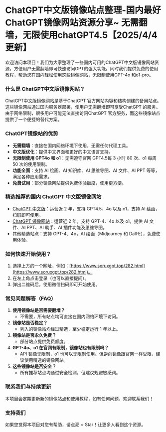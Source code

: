 # ChatGPT中文版镜像站点整理-国内最好ChatGPT镜像网站资源分享~ 无需翻墙，无限使用chatGPT4.5【2025/4/4更新】

欢迎访问本项目！我们为大家整理了一些国内可用的ChatGPT中文版镜像网站资源，方便用户无需翻墙即可快速访问GPT的强大功能。同时我们提供免费的使用教程，帮助您在国内轻松使用这些镜像网站，无限制使用GPT-4o 和o1-pro。

### 什么是 ChatGPT中文版镜像网站？
ChatGPT中文版镜像网站是基于ChatGPT 官方网站内容和结构创建的备用站点。这些镜像网站通过国内服务器部署，使用户无需翻墙即可享受ChatGPT 的服务。由于网络限制，很多用户可能无法直接访问ChatGPT 官方服务，而这些镜像站点提供了一个便捷的替代方案。

### ChatGPT镜像站的优势
- **无需翻墙**：直接在国内网络环境下使用，无需任何代理工具。
- **中文版优化**：提供中文界面和更好的中文语言支持。
- **无限制使用 GPT4o 和 o1**：无需遵守官网 GPT4.5每 3 小时 80 次、o1 每周 50 次的使用限制。
- **功能全面**：支持 AI 绘画、AI 知识库、AI 思维导图、AI 文件、AI PPT 等等，满足各种应用需求。
- **免费试用**：部分镜像网站提供免费体验额度，使用更方便。

### 精选推荐的国内 ChatGPT 中文版镜像网站
- [ChatGPT 中文版](https://chatgpt.dk82.com/)：运营近 2 年，支持 GPT4.5、4o 以及 o1，支持 AI 绘画，扫码即可使用。
- [ChatGPT 镜像网站](https://www.soruxgpt.top/282.html)：运营近 2 年，支持 GPT-4、4o 以及 o1，提供 AI 文件、AI PPT、AI 助手、AI 插件功能及思维导图。
- 其他精选站点：支持 GPT-4、4o，AI 绘画（Midjourney 和 Dall·E），免费使用体验。

### 如何快速开始使用？
1. 选择上方的一个网址，例如：[https://www.soruxgpt.top/282.html](https://www.soruxgpt.top/282.html)。
2. 在左上角点击登录（也可以直接提问）。
3. 弹出二维码后，使用微信扫码即可开始使用。

### 常见问题解答（FAQ）
1. **使用镜像站是否需要翻墙？**
   - 不需要，所有站点均可直接在国内网络环境下访问。
2. **镜像站是否稳定？**
   - 列入的镜像站均经过精选，至少稳定运行 1 年以上。
3. **镜像站是否永久免费？**
   - 部分站点提供免费额度。
4. **GPT-4o、o1 在官网有限制，镜像站也有限制吗？**
   - API 镜像无限制，o1 也可以无限制使用。但逆向镜像跟官网一样受限，建议使用精选的镜像网站。
5. **这些镜像站是否安全？**
   - 所有推荐站点均通过安全检测，但建议规避敏感词。

### 联系我们与持续更新
本项目会定期更新新的镜像站点和使用教程，如有任何问题，欢迎联系我们！

### 支持我们
如果您觉得本项目对您有帮助，请点亮 ⭐ Star！让更多人看到这个资源。
